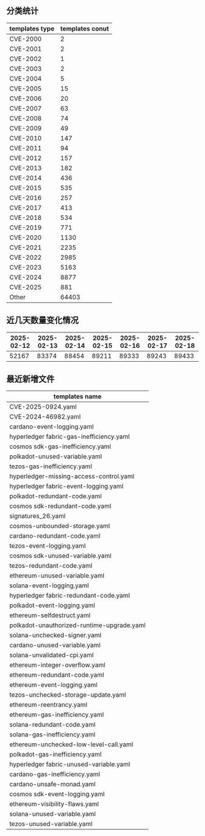 ## 分类统计
| templates type | templates conut | 
| --- | --- |
| CVE-2000 | 2 |
| CVE-2001 | 2 |
| CVE-2002 | 1 |
| CVE-2003 | 2 |
| CVE-2004 | 5 |
| CVE-2005 | 15 |
| CVE-2006 | 20 |
| CVE-2007 | 63 |
| CVE-2008 | 74 |
| CVE-2009 | 49 |
| CVE-2010 | 147 |
| CVE-2011 | 94 |
| CVE-2012 | 157 |
| CVE-2013 | 182 |
| CVE-2014 | 436 |
| CVE-2015 | 535 |
| CVE-2016 | 257 |
| CVE-2017 | 413 |
| CVE-2018 | 534 |
| CVE-2019 | 771 |
| CVE-2020 | 1130 |
| CVE-2021 | 2235 |
| CVE-2022 | 2985 |
| CVE-2023 | 5163 |
| CVE-2024 | 8877 |
| CVE-2025 | 881 |
| Other | 64403 |
## 近几天数量变化情况
|2025-02-12 | 2025-02-13 | 2025-02-14 | 2025-02-15 | 2025-02-16 | 2025-02-17 | 2025-02-18|
|--- | ------ | ------ | ------ | ------ | ------ | ---|
|52167 | 83374 | 88454 | 89211 | 89333 | 89243 | 89433|
## 最近新增文件
| templates name | 
| --- |
| CVE-2025-0924.yaml |
| CVE-2024-46982.yaml |
| cardano-event-logging.yaml |
| hyperledger fabric-gas-inefficiency.yaml |
| cosmos sdk-gas-inefficiency.yaml |
| polkadot-unused-variable.yaml |
| tezos-gas-inefficiency.yaml |
| hyperledger-missing-access-control.yaml |
| hyperledger fabric-event-logging.yaml |
| polkadot-redundant-code.yaml |
| cosmos sdk-redundant-code.yaml |
| signatures_26.yaml |
| cosmos-unbounded-storage.yaml |
| cardano-redundant-code.yaml |
| tezos-event-logging.yaml |
| cosmos sdk-unused-variable.yaml |
| tezos-redundant-code.yaml |
| ethereum-unused-variable.yaml |
| solana-event-logging.yaml |
| hyperledger fabric-redundant-code.yaml |
| polkadot-event-logging.yaml |
| ethereum-selfdestruct.yaml |
| polkadot-unauthorized-runtime-upgrade.yaml |
| solana-unchecked-signer.yaml |
| cardano-unused-variable.yaml |
| solana-unvalidated-cpi.yaml |
| ethereum-integer-overflow.yaml |
| ethereum-redundant-code.yaml |
| ethereum-event-logging.yaml |
| tezos-unchecked-storage-update.yaml |
| ethereum-reentrancy.yaml |
| ethereum-gas-inefficiency.yaml |
| solana-redundant-code.yaml |
| solana-gas-inefficiency.yaml |
| ethereum-unchecked-low-level-call.yaml |
| polkadot-gas-inefficiency.yaml |
| hyperledger fabric-unused-variable.yaml |
| cardano-gas-inefficiency.yaml |
| cardano-unsafe-monad.yaml |
| cosmos sdk-event-logging.yaml |
| ethereum-visibility-flaws.yaml |
| solana-unused-variable.yaml |
| tezos-unused-variable.yaml |
